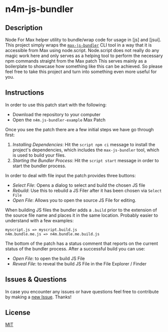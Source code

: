n4m-js-bundler
==============

## Description

Node For Max helper utility to bundle/wrap code for usage in [js] and [jsui]. This project simply wraps the [`max-js-bundler`](https://github.com/fde31/max-js-bundler) CLI tool in a way that it is accessible from Max using node.script. Node.script does not really do any magic work here and only serves as a helping tool to perform the necessary npm commands straight from the Max patch This serves mainly as a boilerplate to showcase how something like this can be achieved. So please feel free to take this project and turn into something even more useful for you.

## Instructions

In order to use this patch start with the following:

* Download the repository to your computer
* Open the `n4m.js-bundler-example` Max Patch

Once you see the patch there are a few initial steps we have go through first:

1. *Installing Dependencies*: Hit the `script npm ci` message to install the project's dependencies, which includes the `max-js-bundler` tool, which is used to build your files.
2. *Starting the Bundler Process*: Hit the `script start` message in order to start the bundler process.

In order to deal with file input the patch provides three buttons:

* *Select File*: Opens a dialog to select and build the chosen JS file
* *Rebuild*: Use this to rebuild a JS Filer after it has been chosen via `Select File`
* *Open File*: Allows you to open the source JS File for editing.

When building JS files the bundler adds a `.build` prior to the extension of the source file name and places it in the same location. Probably easier to understand with a few examples:

```
myscript.js => myscript.build.js
n4m.bundle.me.js => n4m.bundle.me.build.js
```

The bottom of the patch has a status comment that reports on the current status of the bundler process. After a successful build you can use:

* *Open File*: to open the build JS File
* *Reveal File*: to reveal the build JS File in the File Explorer / Finder

## Issues & Questions

In case you encounter any issues or have questions feel free to contribute by making a [new Issue](https://github.com/fde31/n4m-js-bundler/issues/new). Thanks!

## License

[MIT](./LICENSE.md)